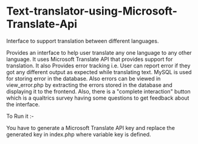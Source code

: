 # Text-translator-using-Microsoft-Translate-Api
Interface to support translation between different languages. 

Provides an interface to help user translate any one language to any other language. It uses Microsoft Translate API that provides support for translation. 
It also Provides error tracking i.e. User can report error if they got any different output as expected while translating text.
MySQL is used for storing error in the database. Also errors can be viewed in view_error.php by extracting the errors stored in the database and displaying it to the frontend.
Also, there is a "complete interaction" button which is a qualtrics survey having some questions to get feedback about the interface.

To Run it  :-

You have to generate a Microsoft Translate API key and replace the generated key in index.php where variable key is defined. 
